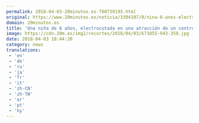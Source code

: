 ```yaml
---
permalink: 2018-04-03-20minutos.es-700739193.html
original: https://www.20minutos.es/noticia/3304107/0/nina-6-anos-electrocutada-atraccion-centro-comercial-canarias/
domain: 20minutos.es
title: 'Una niña de 6 años, electrocutada en una atracción de un centro comercial canario'
image: https://cdn.20m.es/img2/recortes/2018/04/03/671055-943-358.jpg
date: 2018-04-03 18:44:20
category: news
translations: 
 - 'en'
 - 'de'
 - 'ru'
 - 'ja'
 - 'fr'
 - 'it'
 - 'zh-CN'
 - 'zh-TW'
 - 'ar'
 - 'pt'
 - 'hy'
---
```


